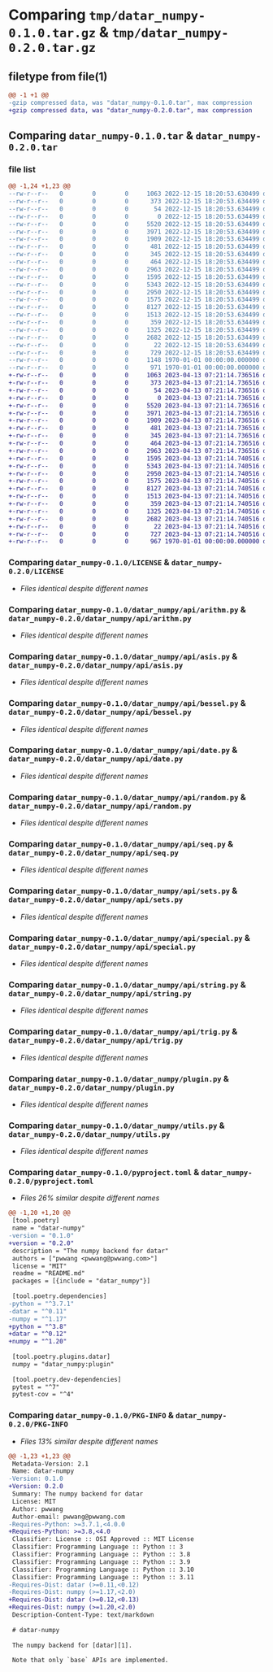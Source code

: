 # Comparing `tmp/datar_numpy-0.1.0.tar.gz` & `tmp/datar_numpy-0.2.0.tar.gz`

## filetype from file(1)

```diff
@@ -1 +1 @@
-gzip compressed data, was "datar_numpy-0.1.0.tar", max compression
+gzip compressed data, was "datar_numpy-0.2.0.tar", max compression
```

## Comparing `datar_numpy-0.1.0.tar` & `datar_numpy-0.2.0.tar`

### file list

```diff
@@ -1,24 +1,23 @@
--rw-r--r--   0        0        0     1063 2022-12-15 18:20:53.630499 datar_numpy-0.1.0/LICENSE
--rw-r--r--   0        0        0      373 2022-12-15 18:20:53.634499 datar_numpy-0.1.0/README.md
--rw-r--r--   0        0        0       54 2022-12-15 18:20:53.634499 datar_numpy-0.1.0/datar_numpy/__init__.py
--rw-r--r--   0        0        0        0 2022-12-15 18:20:53.634499 datar_numpy-0.1.0/datar_numpy/api/__init__.py
--rw-r--r--   0        0        0     5520 2022-12-15 18:20:53.634499 datar_numpy-0.1.0/datar_numpy/api/arithm.py
--rw-r--r--   0        0        0     3971 2022-12-15 18:20:53.634499 datar_numpy-0.1.0/datar_numpy/api/asis.py
--rw-r--r--   0        0        0     1909 2022-12-15 18:20:53.634499 datar_numpy-0.1.0/datar_numpy/api/bessel.py
--rw-r--r--   0        0        0      481 2022-12-15 18:20:53.634499 datar_numpy-0.1.0/datar_numpy/api/complex.py
--rw-r--r--   0        0        0      345 2022-12-15 18:20:53.634499 datar_numpy-0.1.0/datar_numpy/api/constants.py
--rw-r--r--   0        0        0      464 2022-12-15 18:20:53.634499 datar_numpy-0.1.0/datar_numpy/api/cum.py
--rw-r--r--   0        0        0     2963 2022-12-15 18:20:53.634499 datar_numpy-0.1.0/datar_numpy/api/date.py
--rw-r--r--   0        0        0     1595 2022-12-15 18:20:53.634499 datar_numpy-0.1.0/datar_numpy/api/random.py
--rw-r--r--   0        0        0     5343 2022-12-15 18:20:53.634499 datar_numpy-0.1.0/datar_numpy/api/seq.py
--rw-r--r--   0        0        0     2950 2022-12-15 18:20:53.634499 datar_numpy-0.1.0/datar_numpy/api/sets.py
--rw-r--r--   0        0        0     1575 2022-12-15 18:20:53.634499 datar_numpy-0.1.0/datar_numpy/api/special.py
--rw-r--r--   0        0        0     8127 2022-12-15 18:20:53.634499 datar_numpy-0.1.0/datar_numpy/api/string.py
--rw-r--r--   0        0        0     1513 2022-12-15 18:20:53.634499 datar_numpy-0.1.0/datar_numpy/api/trig.py
--rw-r--r--   0        0        0      359 2022-12-15 18:20:53.634499 datar_numpy-0.1.0/datar_numpy/api/which.py
--rw-r--r--   0        0        0     1325 2022-12-15 18:20:53.634499 datar_numpy-0.1.0/datar_numpy/plugin.py
--rw-r--r--   0        0        0     2682 2022-12-15 18:20:53.634499 datar_numpy-0.1.0/datar_numpy/utils.py
--rw-r--r--   0        0        0       22 2022-12-15 18:20:53.634499 datar_numpy-0.1.0/datar_numpy/version.py
--rw-r--r--   0        0        0      729 2022-12-15 18:20:53.634499 datar_numpy-0.1.0/pyproject.toml
--rw-r--r--   0        0        0     1148 1970-01-01 00:00:00.000000 datar_numpy-0.1.0/setup.py
--rw-r--r--   0        0        0      971 1970-01-01 00:00:00.000000 datar_numpy-0.1.0/PKG-INFO
+-rw-r--r--   0        0        0     1063 2023-04-13 07:21:14.736516 datar_numpy-0.2.0/LICENSE
+-rw-r--r--   0        0        0      373 2023-04-13 07:21:14.736516 datar_numpy-0.2.0/README.md
+-rw-r--r--   0        0        0       54 2023-04-13 07:21:14.736516 datar_numpy-0.2.0/datar_numpy/__init__.py
+-rw-r--r--   0        0        0        0 2023-04-13 07:21:14.736516 datar_numpy-0.2.0/datar_numpy/api/__init__.py
+-rw-r--r--   0        0        0     5520 2023-04-13 07:21:14.736516 datar_numpy-0.2.0/datar_numpy/api/arithm.py
+-rw-r--r--   0        0        0     3971 2023-04-13 07:21:14.736516 datar_numpy-0.2.0/datar_numpy/api/asis.py
+-rw-r--r--   0        0        0     1909 2023-04-13 07:21:14.736516 datar_numpy-0.2.0/datar_numpy/api/bessel.py
+-rw-r--r--   0        0        0      481 2023-04-13 07:21:14.736516 datar_numpy-0.2.0/datar_numpy/api/complex.py
+-rw-r--r--   0        0        0      345 2023-04-13 07:21:14.736516 datar_numpy-0.2.0/datar_numpy/api/constants.py
+-rw-r--r--   0        0        0      464 2023-04-13 07:21:14.736516 datar_numpy-0.2.0/datar_numpy/api/cum.py
+-rw-r--r--   0        0        0     2963 2023-04-13 07:21:14.736516 datar_numpy-0.2.0/datar_numpy/api/date.py
+-rw-r--r--   0        0        0     1595 2023-04-13 07:21:14.740516 datar_numpy-0.2.0/datar_numpy/api/random.py
+-rw-r--r--   0        0        0     5343 2023-04-13 07:21:14.740516 datar_numpy-0.2.0/datar_numpy/api/seq.py
+-rw-r--r--   0        0        0     2950 2023-04-13 07:21:14.740516 datar_numpy-0.2.0/datar_numpy/api/sets.py
+-rw-r--r--   0        0        0     1575 2023-04-13 07:21:14.740516 datar_numpy-0.2.0/datar_numpy/api/special.py
+-rw-r--r--   0        0        0     8127 2023-04-13 07:21:14.740516 datar_numpy-0.2.0/datar_numpy/api/string.py
+-rw-r--r--   0        0        0     1513 2023-04-13 07:21:14.740516 datar_numpy-0.2.0/datar_numpy/api/trig.py
+-rw-r--r--   0        0        0      359 2023-04-13 07:21:14.740516 datar_numpy-0.2.0/datar_numpy/api/which.py
+-rw-r--r--   0        0        0     1325 2023-04-13 07:21:14.740516 datar_numpy-0.2.0/datar_numpy/plugin.py
+-rw-r--r--   0        0        0     2682 2023-04-13 07:21:14.740516 datar_numpy-0.2.0/datar_numpy/utils.py
+-rw-r--r--   0        0        0       22 2023-04-13 07:21:14.740516 datar_numpy-0.2.0/datar_numpy/version.py
+-rw-r--r--   0        0        0      727 2023-04-13 07:21:14.740516 datar_numpy-0.2.0/pyproject.toml
+-rw-r--r--   0        0        0      967 1970-01-01 00:00:00.000000 datar_numpy-0.2.0/PKG-INFO
```

### Comparing `datar_numpy-0.1.0/LICENSE` & `datar_numpy-0.2.0/LICENSE`

 * *Files identical despite different names*

### Comparing `datar_numpy-0.1.0/datar_numpy/api/arithm.py` & `datar_numpy-0.2.0/datar_numpy/api/arithm.py`

 * *Files identical despite different names*

### Comparing `datar_numpy-0.1.0/datar_numpy/api/asis.py` & `datar_numpy-0.2.0/datar_numpy/api/asis.py`

 * *Files identical despite different names*

### Comparing `datar_numpy-0.1.0/datar_numpy/api/bessel.py` & `datar_numpy-0.2.0/datar_numpy/api/bessel.py`

 * *Files identical despite different names*

### Comparing `datar_numpy-0.1.0/datar_numpy/api/date.py` & `datar_numpy-0.2.0/datar_numpy/api/date.py`

 * *Files identical despite different names*

### Comparing `datar_numpy-0.1.0/datar_numpy/api/random.py` & `datar_numpy-0.2.0/datar_numpy/api/random.py`

 * *Files identical despite different names*

### Comparing `datar_numpy-0.1.0/datar_numpy/api/seq.py` & `datar_numpy-0.2.0/datar_numpy/api/seq.py`

 * *Files identical despite different names*

### Comparing `datar_numpy-0.1.0/datar_numpy/api/sets.py` & `datar_numpy-0.2.0/datar_numpy/api/sets.py`

 * *Files identical despite different names*

### Comparing `datar_numpy-0.1.0/datar_numpy/api/special.py` & `datar_numpy-0.2.0/datar_numpy/api/special.py`

 * *Files identical despite different names*

### Comparing `datar_numpy-0.1.0/datar_numpy/api/string.py` & `datar_numpy-0.2.0/datar_numpy/api/string.py`

 * *Files identical despite different names*

### Comparing `datar_numpy-0.1.0/datar_numpy/api/trig.py` & `datar_numpy-0.2.0/datar_numpy/api/trig.py`

 * *Files identical despite different names*

### Comparing `datar_numpy-0.1.0/datar_numpy/plugin.py` & `datar_numpy-0.2.0/datar_numpy/plugin.py`

 * *Files identical despite different names*

### Comparing `datar_numpy-0.1.0/datar_numpy/utils.py` & `datar_numpy-0.2.0/datar_numpy/utils.py`

 * *Files identical despite different names*

### Comparing `datar_numpy-0.1.0/pyproject.toml` & `datar_numpy-0.2.0/pyproject.toml`

 * *Files 26% similar despite different names*

```diff
@@ -1,20 +1,20 @@
 [tool.poetry]
 name = "datar-numpy"
-version = "0.1.0"
+version = "0.2.0"
 description = "The numpy backend for datar"
 authors = ["pwwang <pwwang@pwwang.com>"]
 license = "MIT"
 readme = "README.md"
 packages = [{include = "datar_numpy"}]
 
 [tool.poetry.dependencies]
-python = "^3.7.1"
-datar = "^0.11"
-numpy = "^1.17"
+python = "^3.8"
+datar = "^0.12"
+numpy = "^1.20"
 
 [tool.poetry.plugins.datar]
 numpy = "datar_numpy:plugin"
 
 [tool.poetry.dev-dependencies]
 pytest = "^7"
 pytest-cov = "^4"
```

### Comparing `datar_numpy-0.1.0/PKG-INFO` & `datar_numpy-0.2.0/PKG-INFO`

 * *Files 13% similar despite different names*

```diff
@@ -1,23 +1,23 @@
 Metadata-Version: 2.1
 Name: datar-numpy
-Version: 0.1.0
+Version: 0.2.0
 Summary: The numpy backend for datar
 License: MIT
 Author: pwwang
 Author-email: pwwang@pwwang.com
-Requires-Python: >=3.7.1,<4.0.0
+Requires-Python: >=3.8,<4.0
 Classifier: License :: OSI Approved :: MIT License
 Classifier: Programming Language :: Python :: 3
 Classifier: Programming Language :: Python :: 3.8
 Classifier: Programming Language :: Python :: 3.9
 Classifier: Programming Language :: Python :: 3.10
 Classifier: Programming Language :: Python :: 3.11
-Requires-Dist: datar (>=0.11,<0.12)
-Requires-Dist: numpy (>=1.17,<2.0)
+Requires-Dist: datar (>=0.12,<0.13)
+Requires-Dist: numpy (>=1.20,<2.0)
 Description-Content-Type: text/markdown
 
 # datar-numpy
 
 The numpy backend for [datar][1].
 
 Note that only `base` APIs are implemented.
```

